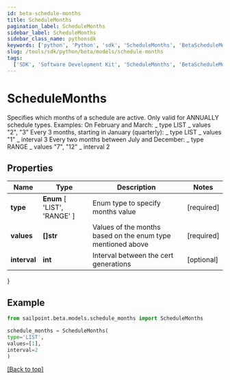 ```yaml
---
id: beta-schedule-months
title: ScheduleMonths
pagination_label: ScheduleMonths
sidebar_label: ScheduleMonths
sidebar_class_name: pythonsdk
keywords: ['python', 'Python', 'sdk', 'ScheduleMonths', 'BetaScheduleMonths']
slug: /tools/sdk/python/beta/models/schedule-months
tags:
  ['SDK', 'Software Development Kit', 'ScheduleMonths', 'BetaScheduleMonths']
---
```


# ScheduleMonths

Specifies which months of a schedule are active. Only valid for ANNUALLY schedule types. Examples: On February and March: _ type LIST _ values \"2\", \"3\" Every 3 months, starting in January (quarterly): _ type LIST _ values \"1\" _ interval 3 Every two months between July and December: _ type RANGE _ values \"7\", \"12\" _ interval 2

## Properties

| Name | Type | Description | Notes |
| --- | --- | --- | --- |
| **type** | **Enum** [ 'LIST', 'RANGE' ] | Enum type to specify months value | [required] |
| **values** | **[]str** | Values of the months based on the enum type mentioned above | [required] |
| **interval** | **int** | Interval between the cert generations | [optional] |

}

## Example

```python
from sailpoint.beta.models.schedule_months import ScheduleMonths

schedule_months = ScheduleMonths(
type='LIST',
values=[1],
interval=2
)

```

[[Back to top]](#)
